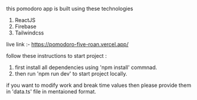 this pomodoro app is built using these technologies

1. ReactJS
2. Firebase
3. Tailwindcss

live link :-
https://pomodoro-five-roan.vercel.app/

follow these instructions to start project :

1. first install all dependencies using 'npm install' commnad.
2. then run 'npm run dev' to start project locally.

if you want to modify work and break time values
then please provide them in 'data.ts' file in mentaioned format.
